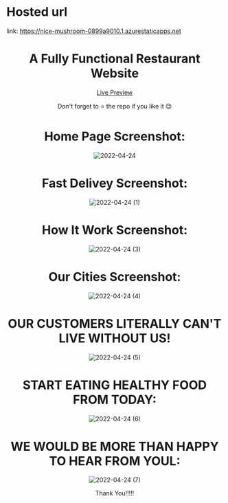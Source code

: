 # Hosted url 
link: https://nice-mushroom-0899a9010.1.azurestaticapps.net

<div align="center">
<h1> A Fully Functional Restaurant Website </h1>


[Live Preview](https://rainyroof.vercel.app/)

Don't forget to :star: the repo if you like it :blush:
  
  
# Home Page Screenshot:
![2022-04-24](https://user-images.githubusercontent.com/96227238/164957544-db5142e4-7b57-45cf-bf34-37c7937fd2ac.png)
  # Fast Delivey Screenshot:
![2022-04-24 (1)](https://user-images.githubusercontent.com/96227238/164957570-b59f7d42-fa92-4e18-81b6-2f37163a74f9.png)
# How It Work Screenshot:
 ![2022-04-24 (3)](https://user-images.githubusercontent.com/96227238/164957630-e174ea4c-3861-43ee-9a1b-008f3208f898.png)
# Our Cities Screenshot:
  ![2022-04-24 (4)](https://user-images.githubusercontent.com/96227238/164957659-5764bc84-dd3b-423f-9841-74f298494230.png)
# OUR CUSTOMERS LITERALLY CAN'T LIVE WITHOUT US!
  ![2022-04-24 (5)](https://user-images.githubusercontent.com/96227238/164957692-c9dd70f4-100d-494f-a27a-8561d5543844.png)
# START EATING HEALTHY FOOD FROM TODAY:
  ![2022-04-24 (6)](https://user-images.githubusercontent.com/96227238/164957708-4d880b16-8bdf-4f22-8787-481f0aa87f07.png)
# WE WOULD BE MORE THAN HAPPY TO HEAR FROM YOUL:
  ![2022-04-24 (7)](https://user-images.githubusercontent.com/96227238/164957722-0e83288e-5086-4fbf-85ca-b6a0cb36b346.png)

  
  Thank You!!!!!
